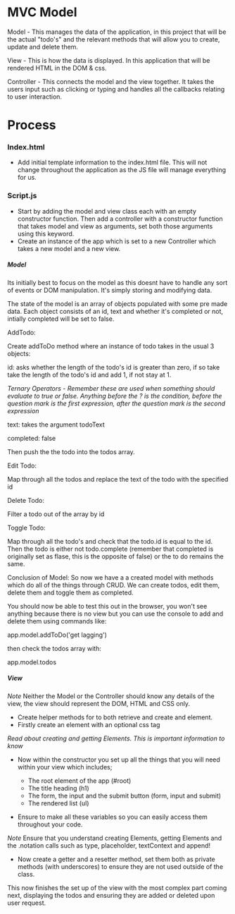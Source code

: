 <h1 align="centre">MVC Model</h1>

Model - This manages the data of the application, in this project that will be the actual "todo's" and the relevant methods that will allow you to create, update and delete them.

View - This is how the data is displayed. In this application that will be rendered HTML in the DOM & css.

Controller - This connects the model and the view together. It takes the users input such as clicking or typing and handles all the callbacks relating to user interaction.

<h1 align="centre">Process</h1>

<h3 align="centre">Index.html</h3>

- Add initial template information to the index.html file. This will not change throughout the application as the JS file will manage everything for us.

<h3 align="centre">Script.js</h3>

- Start by adding the model and view class each with an empty constructor function. Then add a controller with a constructor function that takes model and view as arguments, set both those arguments using this keyword.
- Create an instance of the app which is set to a new Controller which takes a new model and a new view.

<h5 align="centre">Model</h5>

Its initially best to focus on the model as this doesnt have to handle any sort of events or DOM manipulation. It's simply storing and modifying data.

The state of the model is an array of objects populated with some pre made data. Each object consists of an id, text and whether it's completed or not, intially completed will be set to false.

AddTodo:

Create addToDo method where an instance of todo takes in the usual 3 objects:

id: asks whether the length of the todo's id is greater than zero, if so take take the length of the todo's id and add 1, if not stay at 1.

_Ternary Operators - Remember these are used when something should evaluate to true or false. Anything before the ? is the condition, before the question mark is the first expression, after the question mark is the second expression_

text: takes the argument todoText

completed: false

Then push the the todo into the todos array.

Edit Todo:

Map through all the todos and replace the text of the todo with the specified id

Delete Todo:

Filter a todo out of the array by id

Toggle Todo:

Map through all the todo's and check that the todo.id is equal to the id. Then the todo is either not todo.complete (remember that completed is originally set as flase, this is the opposite of false) or the to do remains the same.

Conclusion of Model: So now we have a a created model with methods which do all of the things through CRUD. We can create todos, edit them, delete them and toggle them as completed.

You should now be able to test this out in the browser, you won't see anything because there is no view but you can use the console to add and delete them using commands like:

app.model.addToDo('get lagging')

then check the todos array with:

app.model.todos

<h5 align="centre">View</h5>

_Note_ Neither the Model or the Controller should know any details of the view, the view should represent the DOM, HTML and CSS only.

- Create helper methods for to both retrieve and create and element.
- Firstly create an element with an optional css tag

_Read about creating and getting Elements. This is important information to know_

- Now within the constructor you set up all the things that you will need within your view which includes;

  - The root element of the app (#root)
  - The title heading (h1)
  - The form, the input and the submit button (form, input and submit)
  - The rendered list (ul)

- Ensure to make all these variables so you can easily access them throughout your code.

_Note_ Ensure that you understand creating Elements, getting Elements and the .notation calls such as type, placeholder, textContext and append!

- Now create a getter and a resetter method, set them both as private methods (with underscores) to ensure they are not used outside of the class.

This now finishes the set up of the view with the most complex part coming next, displaying the todos and ensuring they are added or deleted upon user request.
